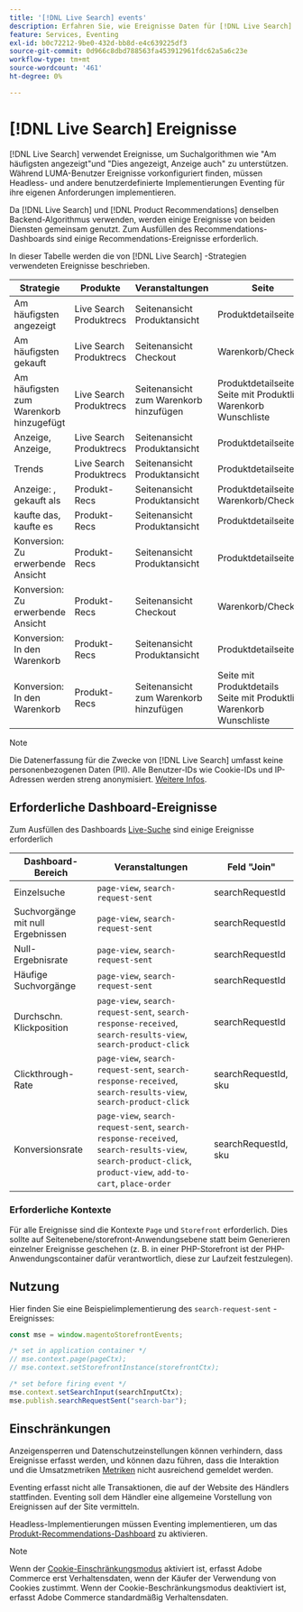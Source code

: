 ```yaml
---
title: '[!DNL Live Search] events'
description: Erfahren Sie, wie Ereignisse Daten für [!DNL Live Search] erfassen.
feature: Services, Eventing
exl-id: b0c72212-9be0-432d-bb8d-e4c639225df3
source-git-commit: 0d966c8dbd788563fa453912961fdc62a5a6c23e
workflow-type: tm+mt
source-wordcount: '461'
ht-degree: 0%

---
```


# [!DNL Live Search] Ereignisse

[!DNL Live Search] verwendet Ereignisse, um Suchalgorithmen wie &quot;Am häufigsten angezeigt&quot;und &quot;Dies angezeigt, Anzeige auch&quot; zu unterstützen. Während LUMA-Benutzer Ereignisse vorkonfiguriert finden, müssen Headless- und andere benutzerdefinierte Implementierungen Eventing für ihre eigenen Anforderungen implementieren.

Da [!DNL Live Search] und [!DNL Product Recommendations] denselben Backend-Algorithmus verwenden, werden einige Ereignisse von beiden Diensten gemeinsam genutzt. Zum Ausfüllen des Recommendations-Dashboards sind einige Recommendations-Ereignisse erforderlich.

In dieser Tabelle werden die von [!DNL Live Search] -Strategien verwendeten Ereignisse beschrieben.

| Strategie | Produkte | Veranstaltungen | Seite |
| --- | --- | --- | ---|
| Am häufigsten angezeigt | Live Search<br>Produktrecs | Seitenansicht<br>Produktansicht | Produktdetailseite |
| Am häufigsten gekauft | Live Search<br>Produktrecs | Seitenansicht<br> Checkout | Warenkorb/Checkout |
| Am häufigsten zum Warenkorb hinzugefügt | Live Search<br>Produktrecs | Seitenansicht<br>zum Warenkorb hinzufügen | Produktdetailseite<br>Seite mit Produktliste<br>Warenkorb<br>Wunschliste |
| Anzeige, Anzeige, | Live Search<br>Produktrecs | Seitenansicht<br>Produktansicht | Produktdetailseite |
| Trends | Live Search<br>Produktrecs | Seitenansicht<br>Produktansicht | Produktdetailseite |
| Anzeige: , gekauft als | Produkt-Recs | Seitenansicht<br>Produktansicht | Produktdetailseite<br>Warenkorb/Checkout |
| kaufte das, kaufte es | Produkt-Recs | Seitenansicht<br>Produktansicht | Produktdetailseite |
| Konversion: Zu erwerbende Ansicht | Produkt-Recs | Seitenansicht<br>Produktansicht | Produktdetailseite |
| Konversion: Zu erwerbende Ansicht | Produkt-Recs | Seitenansicht<br> Checkout | Warenkorb/Checkout |
| Konversion: In den Warenkorb | Produkt-Recs | Seitenansicht<br>Produktansicht | Produktdetailseite |
| Konversion: In den Warenkorb | Produkt-Recs | Seitenansicht<br>zum Warenkorb hinzufügen | Seite mit Produktdetails<br>Seite mit Produktliste<br>Warenkorb<br>Wunschliste |

>[!NOTE]
>
>Die Datenerfassung für die Zwecke von [!DNL Live Search] umfasst keine personenbezogenen Daten (PII). Alle Benutzer-IDs wie Cookie-IDs und IP-Adressen werden streng anonymisiert. [Weitere Infos](https://www.adobe.com/privacy/experience-cloud.html).

## Erforderliche Dashboard-Ereignisse

Zum Ausfüllen des Dashboards [Live-Suche](performance.md) sind einige Ereignisse erforderlich

| Dashboard-Bereich | Veranstaltungen | Feld &quot;Join&quot; |
| ------------------- | ------------- | ---------- |
| Einzelsuche | `page-view`, `search-request-sent` | searchRequestId |
| Suchvorgänge mit null Ergebnissen | `page-view`, `search-request-sent` | searchRequestId |
| Null-Ergebnisrate | `page-view`, `search-request-sent` | searchRequestId |
| Häufige Suchvorgänge | `page-view`, `search-request-sent` | searchRequestId |
| Durchschn. Klickposition | `page-view`, `search-request-sent`, `search-response-received`, `search-results-view`, `search-product-click` | searchRequestId |
| Clickthrough-Rate | `page-view`, `search-request-sent`, `search-response-received`, `search-results-view`, `search-product-click` | searchRequestId, sku |
| Konversionsrate | `page-view`, `search-request-sent`, `search-response-received`, `search-results-view`, `search-product-click`, `product-view`, `add-to-cart`, `place-order` | searchRequestId, sku |

### Erforderliche Kontexte

Für alle Ereignisse sind die Kontexte `Page` und `Storefront` erforderlich. Dies sollte auf Seitenebene/storefront-Anwendungsebene statt beim Generieren einzelner Ereignisse geschehen (z. B. in einer PHP-Storefront ist der PHP-Anwendungscontainer dafür verantwortlich, diese zur Laufzeit festzulegen).

## Nutzung

Hier finden Sie eine Beispielimplementierung des `search-request-sent` -Ereignisses:

```javascript
const mse = window.magentoStorefrontEvents;

/* set in application container */
// mse.context.page(pageCtx);
// mse.context.setStorefrontInstance(storefrontCtx);

/* set before firing event */
mse.context.setSearchInput(searchInputCtx);
mse.publish.searchRequestSent("search-bar");
```

## Einschränkungen

Anzeigensperren und Datenschutzeinstellungen können verhindern, dass Ereignisse erfasst werden, und können dazu führen, dass die Interaktion und die Umsatzmetriken [Metriken](workspace.md) nicht ausreichend gemeldet werden.

Eventing erfasst nicht alle Transaktionen, die auf der Website des Händlers stattfinden. Eventing soll dem Händler eine allgemeine Vorstellung von Ereignissen auf der Site vermitteln.

Headless-Implementierungen müssen Eventing implementieren, um das [Produkt-Recommendations-Dashboard](../product-recommendations/events.md) zu aktivieren.

>[!NOTE]
>
>Wenn der [Cookie-Einschränkungsmodus](https://experienceleague.adobe.com/docs/commerce-admin/start/compliance/privacy/compliance-cookie-law.html) aktiviert ist, erfasst Adobe Commerce erst Verhaltensdaten, wenn der Käufer der Verwendung von Cookies zustimmt. Wenn der Cookie-Beschränkungsmodus deaktiviert ist, erfasst Adobe Commerce standardmäßig Verhaltensdaten.
